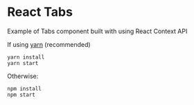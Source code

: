 # React Tabs

Example of Tabs component built with using React Context API

If using [yarn](https://yarnpkg.com) (recommended)

```
yarn install
yarn start
```

Otherwise:

```
npm install
npm start
```
